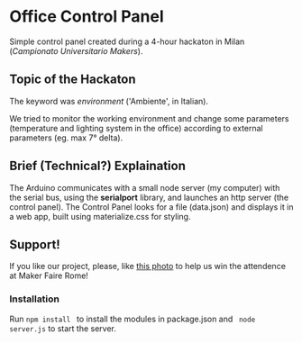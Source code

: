 # Office Control Panel
Simple control panel created during a 4-hour hackaton in Milan (*Campionato Universitario Makers*).

## Topic of the Hackaton
The keyword was *_environment_* ('Ambiente', in Italian).

We tried to monitor the working environment and change some parameters (temperature and lighting system in the office) according to external parameters (eg. max 7° delta).

## Brief (Technical?) Explaination
The Arduino communicates with a small node server (my computer) with the serial bus, using the **serialport** library, and launches an http server (the control panel).
The Control Panel looks for a file (data.json) and displays it in a web app, built using materialize.css for styling.

## Support!
If you like our project, please, like [this photo](https://www.facebook.com/CampUniMakers/photos/a.1991440304407389.1073741836.1912678415616912/1991440764407343/?type=3&theater) to help us win the attendence at Maker Faire Rome!

### Installation
Run `npm install ` to install the modules in package.json and  ` node server.js` to start the server.
